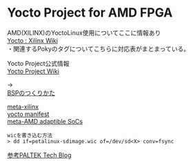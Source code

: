 # Yocto Project for AMD FPGA  

AMD(XILINX)のYoctoLinux使用についてここに情報あり   
[Yocto : Xilinx Wiki](https://xilinx-wiki.atlassian.net/wiki/spaces/A/pages/18841883/Yocto)  
・関連するPokyのタグについてこちらに対応表がまとまっている。

Yocto Project公式情報    
[Yocto Project Wiki](https://wiki.yoctoproject.org/wiki/Main_Page)  

->  
  [BSPのつくりかた](https://docs.yoctoproject.org/bsp-guide/bsp.html)
  
  
[meta-xilinx](https://github.com/Xilinx/meta-xilinx)  
[yocto manifest](https://github.com/Xilinx/yocto-manifests)  
[meta-AMD adaptible SoCs](https://github.com/Xilinx/meta-amd-adaptive-socs/tree/rel-v2024.2)



```  
wicを書き込む方法  
> dd if=petalinux-sdimage.wic of=/dev/sd<X> conv=fsync
```  
  
[参考PALTEK Tech Blog](https://www.paltek.co.jp/techblog/techinfo/240626_01) 
 
